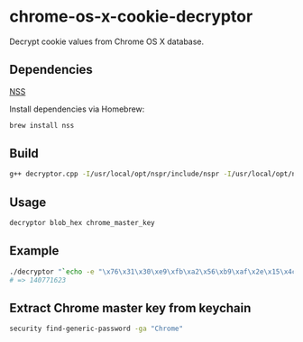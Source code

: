 chrome-os-x-cookie-decryptor
============================

Decrypt cookie values from Chrome OS X database.

## Dependencies

[NSS](https://developer.mozilla.org/en-US/docs/Mozilla/Projects/NSS)

Install dependencies via Homebrew:

```bash
brew install nss
```

## Build

```bash
g++ decryptor.cpp -I/usr/local/opt/nspr/include/nspr -I/usr/local/opt/nss/include/nss -L/usr/local/opt/nspr/lib -L/usr/local/opt/nss/lib -lnspr4 -lnss3 -o decryptor
```

## Usage

```bash
decryptor blob_hex chrome_master_key
```

## Example

```bash
./decryptor "`echo -e "\x76\x31\x30\xe9\xfb\xa2\x56\xb9\xaf\x2e\x15\x4c\x27\xca\xe1\x5d\xd5\xce\xb7"`" "pnEJCoY/wk62HRX0MGggkQ=="
# => 140771623
```

## Extract Chrome master key from keychain

```bash
security find-generic-password -ga "Chrome"
```
